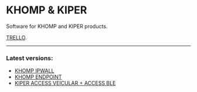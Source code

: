 # KHOMP & KIPER

Software for KHOMP and KIPER products.

[TRELLO](https://trello.com/b/1UfwZpxA/surix).

---

### Latest versions:

* [KHOMP IPWALL]()
* [KHOMP ENDPOINT]()
* [KIPER ACCESS VEICULAR + ACCESS BLE](https://github.com/surixArg/khomp/blob/main/kiper_access/1.0.13-upd44.zip)


